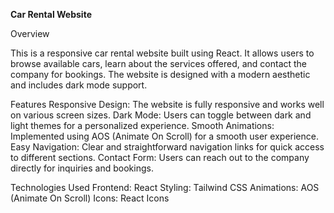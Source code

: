 **Car Rental Website**

Overview

This is a responsive car rental website built using React. It allows users to browse available cars, learn about the services offered, and contact the company for bookings. The website is designed with a modern aesthetic and includes dark mode support.

Features
Responsive Design: The website is fully responsive and works well on various screen sizes.
Dark Mode: Users can toggle between dark and light themes for a personalized experience.
Smooth Animations: Implemented using AOS (Animate On Scroll) for a smooth user experience.
Easy Navigation: Clear and straightforward navigation links for quick access to different sections.
Contact Form: Users can reach out to the company directly for inquiries and bookings.

Technologies Used
Frontend: React
Styling: Tailwind CSS
Animations: AOS (Animate On Scroll)
Icons: React Icons

